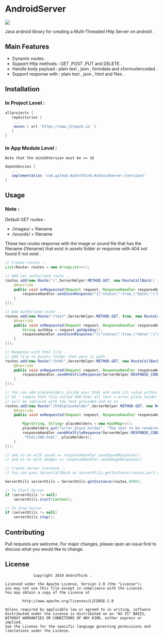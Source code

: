 # AndroidServer

[![](https://jitpack.io/v/AndroThink/AndroidServer.svg)](https://jitpack.io/#AndroThink/AndroidServer)

Java android library for creating a Multi-Threaded Http Server on android .

## Main Features
   - Dynamic routes .
   - Support Http methods : GET ,POST ,PUT and DELETE .
   - Handle body payload : plain text , json , formdata and xformurlencoded .
   - Support response with : plain text , json , html and files .

## Installation

### In Project Level :

```groovy
allprojects {
   repositories {
	...
	maven { url 'https://www.jitpack.io' }
   }
}
```

### In App Module Level :
    Note that the minSdkVersion must be >= 16

```groovy
dependencies {
   ...
   implementation 'com.github.AndroThink:AndroidServer:{version}'
}
```

## Usage

### Note :

Default GET routes :
   - /images/ + filename
   - /sounds/ + filename

   These two routes response with the image or sound file that has the filename {filename} 
   that exist in assets folder or response with 404 not found if not exist .

```java
// Create routes ..
List<Route> routes = new ArrayList<>();

// Add not authorized route ..
routes.add(new Route("/",ServerHelper.METHOD.GET, new RouteCallBack() {
    @Override
    public void onRequested(Request request, ResponseHandler responseHandler) {
        responseHandler.sendJsonResponse("{\"status\":true,\"data\":\"Demo Response .\"}");
    }
}));

// Add authorized route ..
routes.add(new Route("/test",ServerHelper.METHOD.GET, true, new RouteCallBack() {
    @Override
    public void onRequested(Request request, ResponseHandler responseHandler) {
        String authKey = request.getApiKey();
        responseHandler.sendJsonResponse("{\"status\":true,\"data\":\"AthuKey " + authKey + ".\"}");
    }
}));

// Response with html file ..
// Add file to Assets folder then pass is path .
routes.add(new Route("/html",ServerHelper.METHOD.GET, new RouteCallBack() {
    @Override
    public void onRequested(Request request, ResponseHandler responseHandler) {
        responseHandler.sendHtmlFileResponse(ServerHelper.RESPONSE_CODE.OK, "html/index.html");
    }
}));

// You can add placeholders inside your html and send its value within the response .
// EX : simple html file called 500.html all text = error_place_holder inside the file
// will be replaced with the text provided and so on ..
routes.add(new Route("/htmlplaceholder",ServerHelper.METHOD.GET, new RouteCallBack() {
    @Override
    public void onRequested(Request request, ResponseHandler responseHandler) {

        Map<String, String> placeHolders = new HashMap<>();
        placeHolders.put("error_place_holder", "The text to be rendered");
        responseHandler.sendHtmlFileResponse(ServerHelper.RESPONSE_CODE.NOT_FOUND,
         "html/500.html", placeHolders);
    }
}));

// and so on with sound => responseHandler.sendSoundResponse()
// and so on with Images => responseHandler.sendImageResponse()

// Create Server instance ..
// You can pass ServerCallBack as ServerUtils.getInstance(routes,port,callBack) as server callback .

ServerUtils serverUtils = ServerUtils.getInstance(routes,8080);

// To Start Server
if (serverUtils != null)
    serverUtils.start(Context);

// To Stop Server
if (serverUtils != null)
    serverUtils.stop();

```

## Contributing
Pull requests are welcome. For major changes, please open an issue first to discuss what you would like to change.

## License
                 Copyright 2019 AndroThink .
                 
    Licensed under the Apache License, Version 2.0 (the "License");
    you may not use this file except in compliance with the License.
    You may obtain a copy of the License at

            http://www.apache.org/licenses/LICENSE-2.0

    Unless required by applicable law or agreed to in writing, software
    distributed under the License is distributed on an "AS IS" BASIS,
    WITHOUT WARRANTIES OR CONDITIONS OF ANY KIND, either express or implied.
    See the License for the specific language governing permissions and
    limitations under the License.